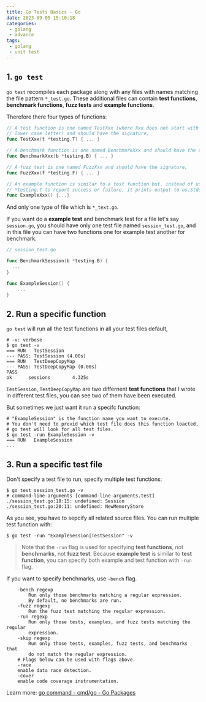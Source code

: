 ```yaml
---
title: Go Tests Basics - Go
date: 2023-09-05 15:10:18
categories:
 - golang
 - advance
tags:
 - golang
 - unit test
---
```


## 1. `go test` 

`go test` recompiles each package along with any files with names matching the file pattern `*_test.go`. These additional files can contain **test functions**, **benchmark functions**, **fuzz tests** and **example functions**. 

Therefore there four types of functions:

```go
// A test function is one named TestXxx (where Xxx does not start with a
// lower case letter) and should have the signature,
func TestXxx(t *testing.T) { ... }

// A benchmark function is one named BenchmarkXxx and should have the signature,
func BenchmarkXxx(b *testing.B) { ... }

// A fuzz test is one named FuzzXxx and should have the signature,
func FuzzXxx(f *testing.F) { ... }

// An example function is similar to a test function but, instead of using
// *testing.T to report success or failure, it prints output to os.Stdout.
func ExampleXxx() {...}
```

And only one type of file which is `*_text.go`. 

If you want do a **example test** and benchmark test for a file let's say `session.go`, you should have only one test file named `session_test.go`, and in this file you can have two functions one for example test another for benchmark. 

```go
// session_test.go

func BenchmarkSession(b *testing.B) {
  ...
}

func ExampleSession() {
	...
}
```

## 2. Run a specific function

`go test` will run all the test functions in all your test files default, 

```shell
# -v: verbose
$ go test -v         
=== RUN   TestSession
--- PASS: TestSession (4.00s)
=== RUN   TestDeepCopyMap
--- PASS: TestDeepCopyMap (0.00s)
PASS
ok      sessions        4.325s
```

`TestSession`, `TestDeepCopyMap` are two differnent **test functions** that I wrote in different test files, you can see two of them have been executed. 

But sometimes we just want it run a specifc function:

```shell
# "ExampleSession" is the function name you want to execute.
# You don't need to provid which test file does this function loacted,
# go test will look for all test files. 
$ go test -run ExampleSession -v
=== RUN   ExampleSession
...
```

## 3. Run a specific test file

Don't specify a test file to run, specify multiple test functions:

```shell
$ go test session_test.go -v     
# command-line-arguments [command-line-arguments.test]
./session_test.go:18:15: undefined: Session
./session_test.go:20:11: undefined: NewMemoryStore
```

As you see, you have to sepcify all related source files. You can run multiple test function with:

```shell
$ go test -run "ExampleSession|TestSession" -v
```

> Note that the `-run` flag is used for specifying **test functions**, not **benchmarks**, not **fuzz test**. Because **example test** is similar to **test function**, you can specify both example and test function with `-run` flag. 

If you want to specify benchmarks, use `-bench` flag. 

```shell
	-bench regexp
	    Run only those benchmarks matching a regular expression.
	    By default, no benchmarks are run.
	-fuzz regexp
	    Run the fuzz test matching the regular expression.
	-run regexp
	    Run only those tests, examples, and fuzz tests matching the regular
	    expression.
	-skip regexp
	    Run only those tests, examples, fuzz tests, and benchmarks that
	    do not match the regular expression.
	# Flags below can be used with flags above. 
	-race
	enable data race detection.
	-cover
	enable code coverage instrumentation.
```

Learn more: [go command - cmd/go - Go Packages](https://pkg.go.dev/cmd/go#hdr-Testing_flags)